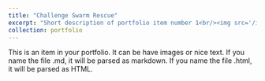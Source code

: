 ```yaml
---
title: "Challenge Swarm Rescue"
excerpt: "Short description of portfolio item number 1<br/><img src='/images/projects/challenge_swarm_rescue/swarm_rescue_play.gif'>"
collection: portfolio
---
```


This is an item in your portfolio. It can be have images or nice text. If you name the file .md, it will be parsed as markdown. If you name the file .html, it will be parsed as HTML. 
